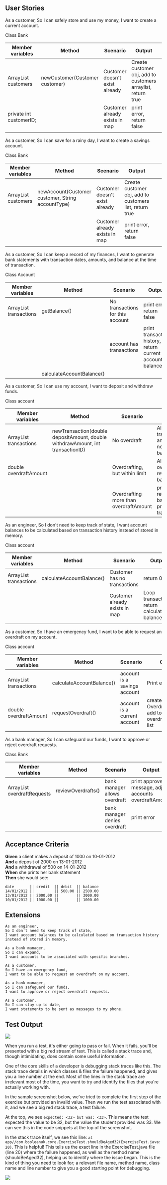 ## User Stories


As a customer,
So I can safely store and use my money,
I want to create a current account.

Class Bank

| Member variables              | Method                         | Scenario                       | Output                                                       |   |   |
|-------------------------------|--------------------------------|--------------------------------|--------------------------------------------------------------|---|---|
| ArrayList<Customer> customers | newCustomer(Customer customer) | Customer doesn't exist already | Create customer obj, add to customers arraylist, return true |   |   |
| private int customerID;       |                                | Customer already exists in map | print error, return false                                    |   |   |
|                               |                                |                                |                                                              |   |   |


As a customer,
So I can save for a rainy day,
I want to create a savings account.

Class Bank

| Member variables              | Method                                            | Scenario                       | Output                                                  |   |   |
|-------------------------------|---------------------------------------------------|--------------------------------|---------------------------------------------------------|---|---|
| ArrayList<Customer> customers | newAccount(Customer customer, String accountType) | Customer doesn't exist already | Create customer obj, add to customers list, return true |   |   |
|                               |                                                   | Customer already exists in map | print error, return false                               |   |   |
|                               |                                                   |                                |                                                         |   |   |



As a customer,
So I can keep a record of my finances,
I want to generate bank statements with transaction dates, amounts, and balance at the time of transaction.

Class Account

| Member variables                    | Method                    | Scenario                         | Output                                                    |                                        |   |
|-------------------------------------|---------------------------|----------------------------------|-----------------------------------------------------------|----------------------------------------|---|
| ArrayList<Transaction> transactions | getBalance()              | No transactions for this account | print error, return false                                 | Calls calculateAccountBalance function |   |
|                                     |                           | account has transactions         | print transaction history, return current account balance |                                        |   |
|                                     | calculateAccountBalance() |                                  |                                                           |                                        |   |


As a customer,
So I can use my account,
I want to deposit and withdraw funds.

Class account

| Member variables                    | Method                                                                         | Scenario                               | Output                                           |                                                         |   |
|-------------------------------------|--------------------------------------------------------------------------------|----------------------------------------|--------------------------------------------------|---------------------------------------------------------|---|
| ArrayList<Transaction> transactions | newTransaction(double depositAmount, double withdrawAmount, int transactionID) | No overdraft                           | Allow transaction and return new balance         | Calls calculateAccountBalance to determine overdrafting |   |
| double overdraftAmount              |                                                                                | Overdrafting, but within limit         | Allow overdraft, return new balance              |                                                         |   |
|                                     |                                                                                | Overdrafting more than overdraftAmount | print error, return balance prior to transaction |                                                         |   |

As an engineer,
So I don't need to keep track of state,
I want account balances to be calculated based on transaction history instead of stored in memory.

Class account

| Member variables                    | Method                    | Scenario                       | Output                                       |   |   |
|-------------------------------------|---------------------------|--------------------------------|----------------------------------------------|---|---|
| ArrayList<Transaction> transactions | calculateAccountBalance() | Customer has no transactions   | return 0                                     |   |   |
|                                     |                           | Customer already exists in map | Loop transactions, return calculated balance |   |   |
|                                     |


As a customer,
So I have an emergency fund,
I want to be able to request an overdraft on my account.

Class account

| Member variables                    | Method                    | Scenario                     | Output                                                           |   |   |
|-------------------------------------|---------------------------|------------------------------|------------------------------------------------------------------|---|---|
| ArrayList<Transaction> transactions | calculateAccountBalance() | account is a savings account | Print error                                                      |   |   |
| double overdraftAmount              | requestOverdraft()        | account is a current account | create new OverdraftRequest, add to Bank's overdraftRequest list |   |   |
|                                     |


As a bank manager,
So I can safeguard our funds,
I want to approve or reject overdraft requests.

Class Bank

| Member variables                              | Method             | Scenario                      | Output                                                 |   |   |
|-----------------------------------------------|--------------------|-------------------------------|--------------------------------------------------------|---|---|
| ArrayList<OverdraftRequest> overdraftRequests | reviewOverdrafts() | bank manager allows overdraft | print approve message, adjust accounts overdraftAmount |   |   |
|                                               |                    | bank manager denies overdraft | print error                                            |   |   |

## Acceptance Criteria

**Given** a client makes a deposit of 1000 on 10-01-2012  
**And** a deposit of 2000 on 13-01-2012  
**And** a withdrawal of 500 on 14-01-2012  
**When** she prints her bank statement  
**Then** she would see:

```
date       || credit  || debit  || balance
14/01/2012 ||         || 500.00 || 2500.00
13/01/2012 || 2000.00 ||        || 3000.00
10/01/2012 || 1000.00 ||        || 1000.00
```

## Extensions

```
As an engineer,
So I don't need to keep track of state,
I want account balances to be calculated based on transaction history instead of stored in memory.

As a bank manager,
So I can expand,
I want accounts to be associated with specific branches.

As a customer,
So I have an emergency fund,
I want to be able to request an overdraft on my account.

As a bank manager,
So I can safeguard our funds,
I want to approve or reject overdraft requests.

As a customer,
So I can stay up to date,
I want statements to be sent as messages to my phone.
```

## Test Output

![](./assets/run-a-test.PNG)

When you run a test, it's either going to pass or fail. When it fails, you'll be presented with a big red stream of text. This is called a stack trace and, though intimidating, does contain some useful information.

One of the core skills of a developer is debugging stack traces like this. The stack trace details in which classes & files the failure happened, and gives you a line number at the end. Most of the lines in the stack trace are irrelevant most of the time, you want to try and identify the files that you're actually working with.

In the sample screenshot below, we've tried to complete the first step of the exercise but provided an invalid value. Then we run the test associated with it, and we see a big red stack trace, a test failure.

At the top, we see `expected: <32> but was: <33>`. This means the test expected the value to be 32, but the value the student provided was 33. We can see this in the code snippets at the top of the screenshot.

In the stack trace itself, we see this line: `at app//com.booleanuk.core.ExerciseTest.shouldBeAged32(ExerciseTest.java:20)`. This is helpful! This tells us the exact line in the ExerciseTest.java file (line 20) where the failure happened, as well as the method name (shouldBeAged32), helping us to identify where the issue began. This is the kind of thing you need to look for; a relevant file name, method name, class name and line number to give you a good starting point for debugging.

![](./assets/test-failure.PNG)
